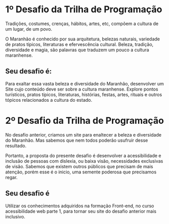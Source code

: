 # 1º Desafio da Trilha de Programação

Tradições, costumes, crenças, hábitos, artes, etc, compõem a cultura de um lugar, de
um povo.

O Maranhão é conhecido por sua arquitetura, belezas naturais, variedade de pratos
típicos, literaturas e efervescência cultural. Beleza, tradição, diversidade e magia, são
palavras que traduzem um pouco a cultura maranhense.

## Seu desafio é:

Para exaltar essa vasta beleza e diversidade do Maranhão, desenvolver um
Site cujo conteúdo deve ser sobre a cultura maranhense.
Explore pontos turísticos, pratos típicos, literaturas, histórias, festas, artes, rituais e
outros tópicos relacionados a cultura do estado.

# 2º Desafio da Trilha de Programação

No desafio anterior, criamos um site para enaltecer a beleza e diversidade do Maranhão. Mas sabemos que nem todos poderão usufruir desse resultado. 

Portanto, a proposta do presente desafio é desenvolver a acessibilidade e inclusão de pessoas com dislexia, ou  baixa visão, necessidades exclusivas de visão. Sabemos que existem outros públicos que precisam de mais atenção, porém esse é o inicio, uma semente poderosa que precisamos regar.

## Seu desafio é

Utilizar os conhecimentos adquiridos na formação Front-end, no curso acessibilidade web parte 1, para tornar seu site do desafio anterior mais inclusivo.
